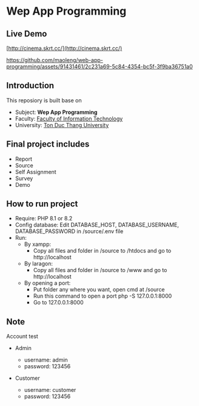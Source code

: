 # Wep App Programming

## Live Demo
[http://cinema.skrt.cc/](http://cinema.skrt.cc/)

https://github.com/maoleng/web-app-programming/assets/91431461/2c231a69-5c84-4354-bc5f-3f9ba36751a0

## Introduction
This reposiory is built base on

- Subject: **Wep App Programming** 
- Faculty: [Faculty of Information Technology](https://it.tdtu.edu.vn/)
- University: [Ton Duc Thang University](https://tdtu.edu.vn/)

## Final project includes
  - Report
  - Source
  - Self Assignment
  - Survey
  - Demo 

## How to run project
- Require: PHP 8.1 or 8.2
- Config database:
	Edit DATABASE_HOST, DATABASE_USERNAME, DATABASE_PASSWORD in /source/.env file
- Run:
	+ By xampp:
		- Copy all files and folder in /source to /htdocs and go to http://localhost
	+ By laragon:
		- Copy all files and folder in /source to /www and go to http://localhost
	+ By opening a port:
		- Put folder any where you want, open cmd at /source
		- Run this command to open a port php -S 127.0.0.1:8000 
		- Go to 127.0.0.1:8000

## Note
Account test

- Admin
	+ username: admin
	+ password: 123456

- Customer
	+ username: customer
	+ password: 123456
